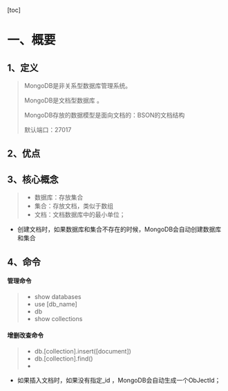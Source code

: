 [toc]

# 一、概要

## 1、定义

> MongoDB是非关系型数据库管理系统。
>
> MongoDB是文档型数据库 。
>
> MongoDB存放的数据模型是面向文档的：BSON的文档结构 
>
> 默认端口：27017

## 2、优点

>
>
>

## 3、核心概念

> - 数据库：存放集合
> - 集合：存放文档，类似于数组
> - 文档：文档数据库中的最小单位；

- 创建文档时，如果数据库和集合不存在的时候，MongoDB会自动创建数据库和集合



## 4、命令

#### 管理命令

>- show	databases
>- use [db_name]
>- db
>- show collections

#### 增删改查命令

> - db.[collection].insert([document])
> - db.[collection].find()
> - 

- 如果插入文档时，如果没有指定_id ，MongoDB会自动生成一个ObJectId；